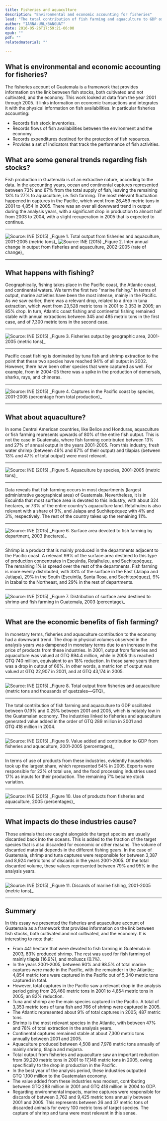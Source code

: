 ```yaml
---
title: Fisheries and aquaculture
description: "Environmental and economic accounting for fisheries"
lead: "The total contribution of fish farming and aquaculture to GDP oscillated between 0.19% and 0.25% between 2001 and 2005, which is notably low in the Guatemalan economy."
author: "IARNA-URL/BANGUAT"
date: 2016-05-26T17:59:21-06:00
epub: ""
pdf: ""
relatedmaterial: ""

---
```


## What is environmental and economic accounting for fisheries?

The fisheries account of Guatemala is a framework that provides information on the link between fish stocks, both cultivated and not cultivated, and the economy. This work looked at data from the year 2001 through 2005. It links information on economic transactions and integrates it with the physical information on fish availabilities. In particular fisheries accounting:

* Records fish stock inventories.
* Records flows of fish availabilities between the environment and the economy.
* Records expenditures destined for the protection of fish resources.
* Provides a set of indicators that track the performance of fish activities.

## What are some general trends regarding fish stocks?

Fish production in Guatemala is of an extractive nature, according to the data. In the accounting years, ocean and continental captures represented between 73% and 87% from the total supply of fish, leaving the remaining 13% to 27% to aquaculture, i.e. fish farming. The most relevant fluctuation happened in captures in the Pacific, which went from 26,459 metric tons in 2001 to 4,854 in 2005. There was an over all downward trend in output during the analysis years, with a significant drop in production to almost half from 2003 to 2004, with a slight recuperation in 2005 that is expected to continue.

<!-- Figure 1. Total output from fisheries and aquaculture, 2001-2005 (metric tons) -->

<hr>
<img src="/float/fisheries/fisheries-output.jpg" class="img-responsive" alt="Source: INE (2015)">
_Figure 1. Total output from fisheries and aquaculture, 2001-2005 (metric tons)_

<!-- Figure 2. Inter annual change in output from fisheries and aquaculture, 2002-2005 (rate of change) -->

<img src="/float/fisheries/fisheries-output-chgrate.jpg" class="img-responsive" alt="Source: INE (2015)">
_Figure 2. Inter annual change in output from fisheries and aquaculture, 2002-2005 (rate of change)_
<hr>

## What happens with fishing?

Geographically, fishing takes place in the Pacific coast, the Atlantic coast, and continental waters. We term the first two "marine fishing." In terms of output, marine activities have been the most intense, mainly in the Pacific. As we saw earlier, there was a relevant drop, related to a drop in tuna extraction, which went from 23,528 metric tons in 2001 to 3,353 in 2005; an 85% drop. In turn, Atlantic coast fishing and continental fishing remained stable with annual extractions between 345 and 485 metric tons in the first case, and of 7,300 metric tons in the second case.

<!-- Figure 3. Fisheries output by geographic area, 2001-2005 (metric tons) -->

<hr>
<img src="/float/fisheries/fisheries-geography.jpg" class="img-responsive" alt="Source: INE (2015)">
_Figure 3. Fisheries output by geographic area, 2001-2005 (metric tons)_
<hr>

Pacific coast fishing is dominated by tuna fish and shrimp extraction to the point that these two species have reached 94% of all output in 2002. However, there have been other species that were captured as well. For example, from in 2004-05 there was a spike in the production of demersals, sharks, rays, and chimeras.

<!-- Figure 4. Captures in the Pacific coast by species, 2001-2005 (percentage from total production) -->

<hr>
<img src="/float/fisheries/fisheries-pacific-species.jpg" class="img-responsive" alt="Source: INE (2015)">
_Figure 4. Captures in the Pacific coast by species, 2001-2005 (percentage from total production)_
<hr>

## What about aquaculture?

In some Central American countries, like Belice and Honduras, aquaculture or fish farming represents upwards of 80% of the entire fish output. This is not the case in Guatemala, where fish farming contributed between 13% and 27% of annual output in the years 2001-2005. From this industry, fresh water shrimp (between 49% and 87% of their output) and tilapias (between 13% and 47% of total output) were most relevant. 

<!-- Figure 5. Aquaculture by species, 2001-2005 (metric tons) -->

<hr>
<img src="/float/fisheries/fisheries-aquaculture-species.jpg" class="img-responsive" alt="Source: INE (2015)">
_Figure 5. Aquaculture by species, 2001-2005 (metric tons)_
<hr>

Data reveals that fish farming occurs in most departments (largest administrative geographical area) of Guatemala. Nevertheless, it is in Escuintla that most surface area is devoted to this industry, with about 324 hectares, or 73% of the entire country's aquaculture land. Retalhuleu is also relevant with a share of 9%, and Jalapa and Suchitepéquez with 4% and 3%, respectively. The rest of the country takes up the remaining 11%.

<!-- Figure 6. Surface area devoted to fish farming by department, 2003 (hectares) -->

<hr>
<img src="/float/fisheries/fisheries-bydepartment.jpg" class="img-responsive" alt="Source: INE (2015)">
_Figure 6. Surface area devoted to fish farming by department, 2003 (hectares)_
<hr>

Shrimp is a product that is mainly produced in the departments adjacent to the Pacific coast. A relevant 99% of the surface area destined to this type of production concentrates in Escuintla, Retalhuleu, and Suchitepéquez. The remaining 1% is spread over the rest of the departments. Fish farming is more evenly distributed, with 33% of the surface in the East (Jalapa and Jutiapa), 29% in the South (Escuintla, Santa Rosa, and Suchitepéquez), 9% in Izabal to the Northeast, and 29% in the rest of departments.

<!-- Figure 7. Distribution of surface area destined to shrimp and fish farming in Guatemala, 2003 (percentage) -->

<hr>
<img src="/float/fisheries/fisheries-area-byspecies.jpg" class="img-responsive" alt="Source: INE (2015)">
_Figure 7. Distribution of surface area destined to shrimp and fish farming in Guatemala, 2003 (percentage)_
<hr>

## What are the economic benefits of fish farming?

In monetary terms, fisheries and aquaculture contribution to the economy had a downward trend. The drop in physical volumes observed in the analysis years was dampened in monetary terms due to an increase in the price of products from these industries. In 2001, output from fisheries and aquaculture was valued at GTQ&nbsp;894.4&nbsp;million, while in 2005 this reached GTQ&nbsp;740&nbsp;million, equivalent to an 18% reduction. In those same years there was a drop in output of 66%. In other words, a metric ton of output was valued at GTQ&nbsp;22,907 in 2001, and at GTQ&nbsp;43,174 in 2005.

<!-- Figure 8. Total output from fisheries and aquaculture (metric tons and thousands of quetzales&mdash;GTQ) -->

<hr>
<img src="/float/fisheries/fisheries-money-vs-volume.jpg" class="img-responsive" alt="Source: INE (2015)">
_Figure 8. Total output from fisheries and aquaculture (metric tons and thousands of quetzales&mdash;GTQ)_
<hr>

The total contribution of fish farming and aquaculture to GDP oscillated between 0.19% and 0.25% between 2001 and 2005, which is notably low in the Guatemalan economy. The industries linked to fisheries and aquaculture generated value added in the order of GTQ&nbsp;289&nbsp;million in 2001 and GTQ&nbsp;418&nbsp;million in 2004.

<!-- Figure 9. Value added and contribution to GDP from fisheries and aquaculture, 2001-2005 (percentages) -->

<hr>
<img src="/float/fisheries/fisheries-gdpshare.jpg" class="img-responsive" alt="Source: INE (2015)">
_Figure 9. Value added and contribution to GDP from fisheries and aquaculture, 2001-2005 (percentages)_
<hr>

In terms of use of products from these industries, evidently households took up the largest share, which represented 54% in 2005. Exports were responsible for 22% of total use, and the food processing industries used 17% as inputs for their production. The remaining 7% became stock variation.

<!-- Figure 10. Use of products from fisheries and aquaculture, 2005 (percentages) -->

<hr>
<img src="/float/fisheries/fisheries-useshares.jpg" class="img-responsive" alt="Source: INE (2015)">
_Figure 10. Use of products from fisheries and aquaculture, 2005 (percentages)_
<hr>

## What impacts do these industries cause?

Those animals that are caught alongside the target species are usually discarded back into the oceans. This is added to the fraction of the target species that is also discarded for economic or other reasons. The volume of discarded material depends in the different fishing gears. In the case of Guatemala, shrimp and tuna captures were responsible for between 3,387 and 8,924 metric tons of discards in the years 2001-2005. Of the total discarded volume, these values represented between 79% and 95% in the analysis years.

<!-- Figure 11. Discards of marine fishing, 2001-2005 (metric tons) -->

<hr>
<img src="/float/fisheries/fisheries-discards.jpg" class="img-responsive" alt="Source: INE (2015)">
_Figure 11. Discards of marine fishing, 2001-2005 (metric tons)_
<hr>

## Summary

In this essay we presented the fisheries and aquaculture account of Guatemala as a framework that provides information on the link between fish stocks, both cultivated and not cultivated, and the economy. It is interesting to note that:

* From 441 hectare that were devoted to fish farming in Guatemala in 2003, 83% produced shrimp. The rest was used for fish farming of mainly tilapia (16.9%), and molluscs (0.1%).
* In the years 2001-2005, between 90% and 98.5% of total marine captures were made in the Pacific, with the remainder in the Atlantic; 4,854 metric tons  were captured in the Pacific out of 5,340 metric tons captured in total.
* However, total captures in the Pacific saw a relevant drop in the analysis period going from 26,460 metric tons in 2001 to 4,854 metric tons in 2005; an 82% reduction.
* Tuna and shrimp are the main species captured in the Pacific. A total of 3,353 metric tons of tuna fish and 766 of shrimp were captured in 2005. 
* The Atlantic represented about 9% of total captures in 2005; 487 metric tons.
* Shrimp is the most relevant species in the Atlantic, with between 47% and 78% of total extraction in the analysis years.
* Continental captures remained stable at about 7,300 metric tons annually between 2001 and 2005.
* Aquaculture produced between 4,508 and 7,978 metric tons annually of mainly shrimp, tilapia and mojarra.
* Total output from fisheries and aquaculture saw an important reduction from 39,220 metric tons in 2001 to 17,148 metric tons in 2005, owing specifically to the drop in production in the Pacific.
* In the best year of the analysis period, these industries outputted  GTQ&nbsp;1,100&nbsp;million to the Guatemalan economy.
* The value added from these industries was modest, contributing between GTQ&nbsp;288&nbsp;million in 2001 and GTQ&nbsp;418&nbsp;million in 2004 to GDP.
* Regarding environmental impacts, marine captures were responsible for discards of between 3,762 and 9,425 metric tons annually between 2001 and 2005. This represents between 26 and 37 metric tons of discarded animals for every 100 metric tons of target species. The capture of shrimp and tuna were most relevant in this sense.


